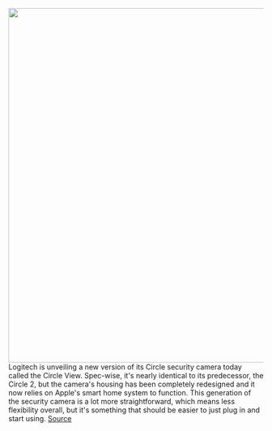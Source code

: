<img src='https://cdn.vox-cdn.com/thumbor/fV6z7ITC1WyGfcfRYnoV8L_NwLc=/0x0:3988x2971/1200x800/filters:focal(2355x1452:2993x2090)/cdn.vox-cdn.com/uploads/chorus_image/image/66810431/1588621859_6f764cb9b6ba38ff60bc680cd485a512.0.png' width='700px' /><br/>
Logitech is unveiling a new version of its Circle security camera today called the Circle View. Spec-wise, it's nearly identical to its predecessor, the Circle 2, but the camera's housing has been completely redesigned and it now relies on Apple's smart home system to function. This generation of the security camera is a lot more straightforward, which means less flexibility overall, but it's something that should be easier to just plug in and start using.
<a href='https://www.theverge.com/2020/5/18/21256180/logitech-circle-view-security-camera-announced-privacy-controls-apple-homekit'> Source <a/>